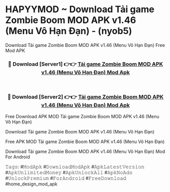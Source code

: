 # HAPYYMOD ~ Download Tải game Zombie Boom MOD APK v1.46 (Menu Vô Hạn Đạn) - (nyob5)
Download Tải game Zombie Boom MOD APK v1.46 (Menu Vô Hạn Đạn) Free Mod APK

<div align="center">
<h3>🔴 Download [Server1] 👉👉 <a href="https://apk-comot.site?title=Tải_game_Zombie_Boom_MOD_APK_v1.46_(Menu_Vô_Hạn_Đạn)">Tải game Zombie Boom MOD APK v1.46 (Menu Vô Hạn Đạn) Mod Apk</a></h3><br>

<h3>🔴 Download [Server2] 👉👉 <a href="https://apk-comot.site?title=Tải_game_Zombie_Boom_MOD_APK_v1.46_(Menu_Vô_Hạn_Đạn)">Tải game Zombie Boom MOD APK v1.46 (Menu Vô Hạn Đạn) Mod Apk</a></h3>
</div>


Free Download APK MOD Tải game Zombie Boom MOD APK v1.46 (Menu Vô Hạn Đạn)

Download Tải game Zombie Boom MOD APK v1.46 (Menu Vô Hạn Đạn) 

Free APK MOD Tải game Zombie Boom MOD APK v1.46 (Menu Vô Hạn Đạn) 

Download Tải game Zombie Boom MOD APK v1.46 (Menu Vô Hạn Đạn) Mod For Android

𝚃𝚊𝚐𝚜: #𝙼𝚘𝚍𝙰𝚙𝚔 #𝙳𝚘𝚠𝚗𝚕𝚘𝚊𝚍𝙼𝚘𝚍𝙰𝚙𝚔 #𝙰𝚙𝚔𝙻𝚊𝚝𝚎𝚜𝚝𝚅𝚎𝚛𝚜𝚒𝚘𝚗 #𝙰𝚙𝚔𝚄𝚗𝚕𝚒𝚖𝚒𝚝𝚎𝚍𝙼𝚘𝚗𝚎𝚢 #𝙰𝚙𝚔𝚄𝚗𝚕𝚘𝚌𝚔𝙰𝚕𝚕 #𝙰𝚙𝚔𝙽𝚘𝙰𝚍𝚜 #𝚄𝚗𝚕𝚘𝚌𝚔𝙿𝚛𝚎𝚖𝚒𝚞𝚖 #𝙵𝚘𝚛𝙰𝚗𝚍𝚛𝚘𝚒𝚍 #𝙵𝚛𝚎𝚎𝙳𝚘𝚠𝚗𝚕𝚘𝚊𝚍 #home_design_mod_apk